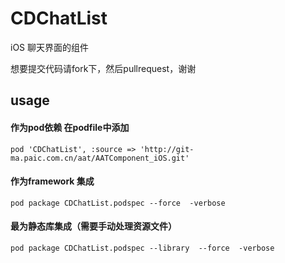 # CDChatList
iOS 聊天界面的组件


想要提交代码请fork下，然后pullrequest，谢谢



## usage

####  作为pod依赖 在podfile中添加

```
pod 'CDChatList', :source => 'http://git-ma.paic.com.cn/aat/AATComponent_iOS.git'
```

####  作为framework 集成

```
pod package CDChatList.podspec --force  -verbose
```

####  最为静态库集成（需要手动处理资源文件）

```
pod package CDChatList.podspec --library  --force  -verbose
```

